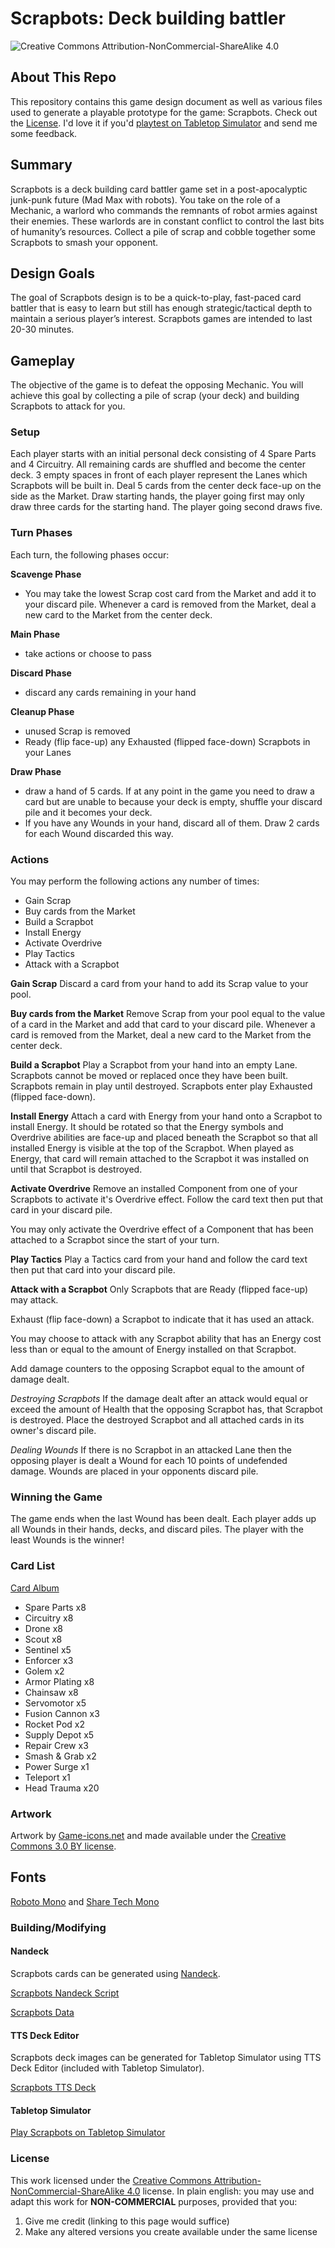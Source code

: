 # Scrapbots: Deck building battler

![Creative Commons Attribution-NonCommercial-ShareAlike 4.0](https://licensebuttons.net/l/by-nc-sa/4.0/80x15.png)

## About This Repo

This repository contains this game design document as well as various files used to generate a playable prototype for the game: Scrapbots. Check out the [License](#license). I'd love it if you'd [playtest on Tabletop Simulator](#tabletop-simulator) and send me some feedback.

## Summary

Scrapbots is a deck building card battler game set in a post-apocalyptic junk-punk future (Mad Max with robots). You take on the role of a Mechanic, a warlord who commands the remnants of robot armies against their enemies. These warlords are in constant conflict to control the last bits of humanity’s resources. Collect a pile of scrap and cobble together some Scrapbots to smash your opponent.

## Design Goals

The goal of Scrapbots design is to be a quick-to-play, fast-paced card battler that is easy to learn but still has enough strategic/tactical depth to maintain a serious player’s interest. Scrapbots games are intended to last 20-30 minutes.

## Gameplay

The objective of the game is to defeat the opposing Mechanic. You will achieve this goal by collecting a pile of scrap (your deck) and building Scrapbots to attack for you. 

### Setup

Each player starts with an initial personal deck consisting of 4 Spare Parts and 4 Circuitry. All remaining cards are shuffled and become the center deck. 3 empty spaces in front of each player represent the Lanes which Scrapbots will be built in. Deal 5 cards from the center deck face-up on the side as the Market. Draw starting hands, the player going first may only draw three cards for the starting hand. The player going second draws five.

### Turn Phases

Each turn, the following phases occur:

**Scavenge Phase**

- You may take the lowest Scrap cost card from the Market and add it to your discard pile. Whenever a card is removed from the Market, deal a new card to the Market from the center deck.

**Main Phase**

- take actions or choose to pass

**Discard Phase**

- discard any cards remaining in your hand

**Cleanup Phase**

- unused Scrap is removed
- Ready (flip face-up) any Exhausted (flipped face-down) Scrapbots in your Lanes

**Draw Phase**

- draw a hand of 5 cards. If at any point in the game you need to draw a card but are unable to because your deck is empty, shuffle your discard pile and it becomes your deck.
- If you have any Wounds in your hand, discard all of them. Draw 2 cards for each Wound discarded this way. 

### Actions

You may perform the following actions any number of times:

- Gain Scrap
- Buy cards from the Market
- Build a Scrapbot
- Install Energy
- Activate Overdrive
- Play Tactics
- Attack with a Scrapbot

**Gain Scrap**
Discard a card from your hand to add its Scrap value to your pool. 

**Buy cards from the Market**
Remove Scrap from your pool equal to the value of a card in the Market and add that card to your discard pile. Whenever a card is removed from the Market, deal a new card to the Market from the center deck.

**Build a Scrapbot**
Play a Scrapbot from your hand into an empty Lane. Scrapbots cannot be moved or replaced once they have been built. Scrapbots remain in play until destroyed. Scrapbots enter play Exhausted (flipped face-down).

**Install Energy**
Attach a card with Energy from your hand onto a Scrapbot to install Energy. It should be rotated so that the Energy symbols and Overdrive abilities are face-up and placed beneath the Scrapbot so that all installed Energy is visible at the top of the Scrapbot. When played as Energy, that card will remain attached to the Scrapbot it was installed on until that Scrapbot is destroyed.

**Activate Overdrive**
Remove an installed Component from one of your Scrapbots to activate it's Overdrive effect. Follow the card text then put that card in your discard pile.

You may only activate the Overdrive effect of a Component that has been attached to a Scrapbot since the start of your turn.

**Play Tactics**
Play a Tactics card from your hand and follow the card text then put that card into your discard pile.

**Attack with a Scrapbot**
Only Scrapbots that are Ready (flipped face-up) may attack.

Exhaust (flip face-down) a Scrapbot to indicate that it has used an attack.

You may choose to attack with any Scrapbot ability that has an Energy cost less than or equal to the amount of Energy installed on that Scrapbot.

Add damage counters to the opposing Scrapbot equal to the amount of damage dealt.

*Destroying Scrapbots*
If the damage dealt after an attack would equal or exceed the amount of Health that the opposing Scrapbot has, that Scrapbot is destroyed. Place the destroyed Scrapbot and all attached cards in its owner's discard pile.

*Dealing Wounds*
If there is no Scrapbot in an attacked Lane then the opposing player is dealt a Wound for each 10 points of undefended damage. Wounds are placed in your opponents discard pile.


### Winning the Game

The game ends when the last Wound has been dealt. Each player adds up all Wounds in their hands, decks, and discard piles. The player with the least Wounds is the winner!


### Card List

[Card Album](https://imgur.com/a/cb9aYC6)

- Spare Parts x8
- Circuitry x8
- Drone x8
- Scout x8
- Sentinel x5
- Enforcer x3
- Golem x2
- Armor Plating x8
- Chainsaw x8
- Servomotor x5
- Fusion Cannon x3
- Rocket Pod x2
- Supply Depot x5
- Repair Crew x3
- Smash & Grab x2
- Power Surge x1
- Teleport x1
- Head Trauma x20

### Artwork

Artwork by [Game-icons.net](https://game-icons.net/) and made available under the [Creative Commons 3.0 BY license](http://creativecommons.org/licenses/by/3.0/).

## Fonts

[Roboto Mono](https://fonts.google.com/specimen/Roboto+Mono) and [Share Tech Mono](https://fonts.google.com/specimen/Share+Tech+Mono)

### Building/Modifying

#### Nandeck

Scrapbots cards can be generated using [Nandeck](http://www.nand.it/nandeck/).

[Scrapbots Nandeck Script](scrapbots.nandeck.txt)

[Scrapbots Data](scrapbots.csv)

#### TTS Deck Editor

Scrapbots deck images can be generated for Tabletop Simulator using TTS Deck Editor (included with Tabletop Simulator).

[Scrapbots TTS Deck](scrapbots.tsdb)

#### Tabletop Simulator

[Play Scrapbots on Tabletop Simulator](https://steamcommunity.com/sharedfiles/filedetails/?id=1631921788)

### License

This work licensed under the [Creative Commons Attribution-NonCommercial-ShareAlike 4.0](https://creativecommons.org/licenses/by-nc-sa/4.0/) license. In plain english: you may use and adapt this work for **NON-COMMERCIAL** purposes, provided that you:
  1.  Give me credit (linking to this page would suffice)
  2.  Make any altered versions you create available under the same license
